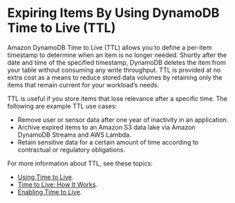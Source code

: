 # Expiring Items By Using DynamoDB Time to Live \(TTL\)<a name="TTL"></a>

Amazon DynamoDB Time to Live \(TTL\) allows you to define a per\-item timestamp to determine when an item is no longer needed\. Shortly after the date and time of the specified timestamp, DynamoDB deletes the item from your table without consuming any write throughput\. TTL is provided at no extra cost as a means to reduce stored data volumes by retaining only the items that remain current for your workload’s needs\.

TTL is useful if you store items that lose relevance after a specific time\. The following are example TTL use cases:
+ Remove user or sensor data after one year of inactivity in an application\.
+ Archive expired items to an Amazon S3 data lake via Amazon DynamoDB Streams and AWS Lambda\.
+ Retain sensitive data for a certain amount of time according to contractual or regulatory obligations\.

For more information about TTL, see these topics:
+ [Using Time to Live](https://docs.aws.amazon.com/amazondynamodb/latest/developerguide/time-to-live-ttl-before-you-start.html)\.
+ [Time to Live: How It Works](https://docs.aws.amazon.com/amazondynamodb/latest/developerguide/howitworks-ttl.html)\.
+  [Enabling Time to Live](https://docs.aws.amazon.com/amazondynamodb/latest/developerguide/time-to-live-ttl-how-to.html)\.